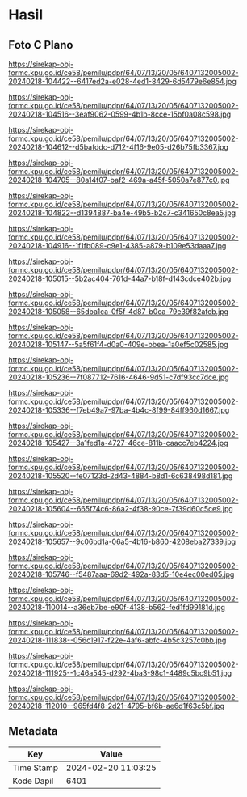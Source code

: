 # Hasil

## Foto C Plano

https://sirekap-obj-formc.kpu.go.id/ce58/pemilu/pdpr/64/07/13/20/05/6407132005002-20240218-104422--6417ed2a-e028-4ed1-8429-6d5479e6e854.jpg

https://sirekap-obj-formc.kpu.go.id/ce58/pemilu/pdpr/64/07/13/20/05/6407132005002-20240218-104516--3eaf9062-0599-4b1b-8cce-15bf0a08c598.jpg

https://sirekap-obj-formc.kpu.go.id/ce58/pemilu/pdpr/64/07/13/20/05/6407132005002-20240218-104612--d5bafddc-d712-4f16-9e05-d26b75fb3367.jpg

https://sirekap-obj-formc.kpu.go.id/ce58/pemilu/pdpr/64/07/13/20/05/6407132005002-20240218-104705--80a14f07-baf2-469a-a45f-5050a7e877c0.jpg

https://sirekap-obj-formc.kpu.go.id/ce58/pemilu/pdpr/64/07/13/20/05/6407132005002-20240218-104822--d1394887-ba4e-49b5-b2c7-c341650c8ea5.jpg

https://sirekap-obj-formc.kpu.go.id/ce58/pemilu/pdpr/64/07/13/20/05/6407132005002-20240218-104916--1f1fb089-c9e1-4385-a879-b109e53daaa7.jpg

https://sirekap-obj-formc.kpu.go.id/ce58/pemilu/pdpr/64/07/13/20/05/6407132005002-20240218-105015--5b2ac404-761d-44a7-b18f-d143cdce402b.jpg

https://sirekap-obj-formc.kpu.go.id/ce58/pemilu/pdpr/64/07/13/20/05/6407132005002-20240218-105058--65dba1ca-0f5f-4d87-b0ca-79e39f82afcb.jpg

https://sirekap-obj-formc.kpu.go.id/ce58/pemilu/pdpr/64/07/13/20/05/6407132005002-20240218-105147--5a5f61f4-d0a0-409e-bbea-1a0ef5c02585.jpg

https://sirekap-obj-formc.kpu.go.id/ce58/pemilu/pdpr/64/07/13/20/05/6407132005002-20240218-105236--7f087712-7616-4646-9d51-c7df93cc7dce.jpg

https://sirekap-obj-formc.kpu.go.id/ce58/pemilu/pdpr/64/07/13/20/05/6407132005002-20240218-105336--f7eb49a7-97ba-4b4c-8f99-84ff960d1667.jpg

https://sirekap-obj-formc.kpu.go.id/ce58/pemilu/pdpr/64/07/13/20/05/6407132005002-20240218-105427--3a1fed1a-4727-46ce-811b-caacc7eb4224.jpg

https://sirekap-obj-formc.kpu.go.id/ce58/pemilu/pdpr/64/07/13/20/05/6407132005002-20240218-105520--fe07123d-2d43-4884-b8d1-6c638498d181.jpg

https://sirekap-obj-formc.kpu.go.id/ce58/pemilu/pdpr/64/07/13/20/05/6407132005002-20240218-105604--665f74c6-86a2-4f38-90ce-7f39d60c5ce9.jpg

https://sirekap-obj-formc.kpu.go.id/ce58/pemilu/pdpr/64/07/13/20/05/6407132005002-20240218-105657--9c06bd1a-06a5-4b16-b860-4208eba27339.jpg

https://sirekap-obj-formc.kpu.go.id/ce58/pemilu/pdpr/64/07/13/20/05/6407132005002-20240218-105746--f5487aaa-69d2-492a-83d5-10e4ec00ed05.jpg

https://sirekap-obj-formc.kpu.go.id/ce58/pemilu/pdpr/64/07/13/20/05/6407132005002-20240218-110014--a36eb7be-e90f-4138-b562-fed1fd99181d.jpg

https://sirekap-obj-formc.kpu.go.id/ce58/pemilu/pdpr/64/07/13/20/05/6407132005002-20240218-111838--056c1917-f22e-4af6-abfc-4b5c3257c0bb.jpg

https://sirekap-obj-formc.kpu.go.id/ce58/pemilu/pdpr/64/07/13/20/05/6407132005002-20240218-111925--1c46a545-d292-4ba3-98c1-4489c5bc9b51.jpg

https://sirekap-obj-formc.kpu.go.id/ce58/pemilu/pdpr/64/07/13/20/05/6407132005002-20240218-112010--965fd4f8-2d21-4795-bf6b-ae6d1f63c5bf.jpg


## Metadata

| Key        | Value               |
| ---------- | ------------------- |
| Time Stamp | 2024-02-20 11:03:25 |
| Kode Dapil | 6401                |



